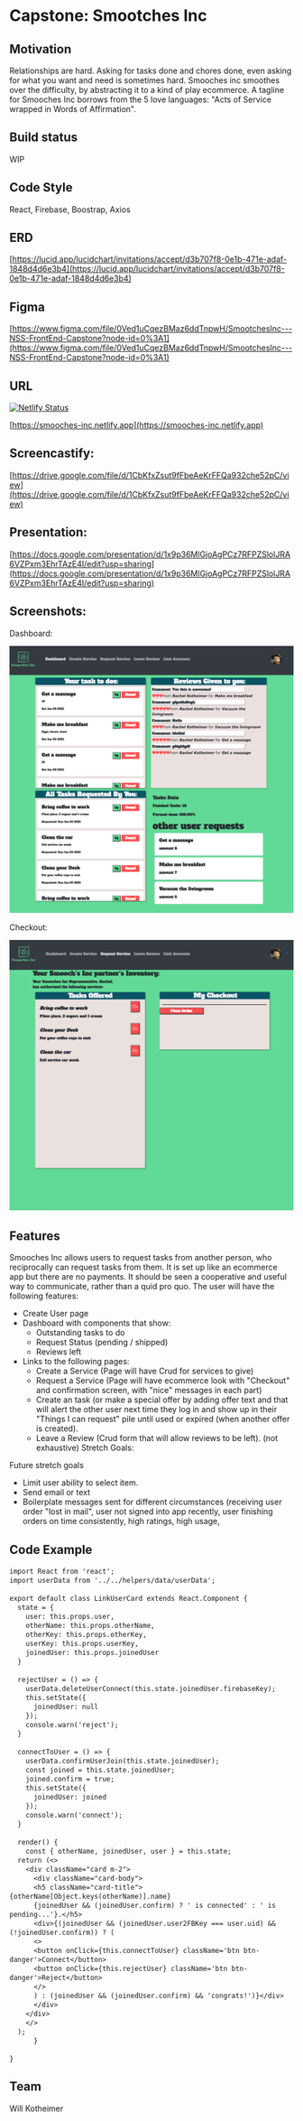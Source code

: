 # Capstone: Smootches Inc

## Motivation

Relationships are hard. Asking for tasks done and chores done, even asking for what you want and need is sometimes hard. Smooches inc smoothes over the difficulty, by abstracting it to a kind of play ecommerce. A tagline for Smooches Inc borrows from the 5 love languages: "Acts of Service wrapped in Words of Affirmation".

## Build status

WIP

## Code Style

React, Firebase, Boostrap, Axios

## ERD

[https://lucid.app/lucidchart/invitations/accept/d3b707f8-0e1b-471e-adaf-1848d4d6e3b4](https://lucid.app/lucidchart/invitations/accept/d3b707f8-0e1b-471e-adaf-1848d4d6e3b4)

## Figma

[https://www.figma.com/file/0Ved1uCqezBMaz6ddTnpwH/SmootchesInc---NSS-FrontEnd-Capstone?node-id=0%3A1](https://www.figma.com/file/0Ved1uCqezBMaz6ddTnpwH/SmootchesInc---NSS-FrontEnd-Capstone?node-id=0%3A1)

## URL

[![Netlify Status](https://api.netlify.com/api/v1/badges/50ce45a8-6972-45c1-85d2-4f69c53fc91b/deploy-status)](https://app.netlify.com/sites/smootches-inc/deploys)

[https://smooches-inc.netlify.app](https://smooches-inc.netlify.app)

## Screencastify:

[https://drive.google.com/file/d/1CbKfxZsut9fFbeAeKrFFQa932che52pC/view](https://drive.google.com/file/d/1CbKfxZsut9fFbeAeKrFFQa932che52pC/view)

## Presentation:

[https://docs.google.com/presentation/d/1x9p36MlGjoAgPCz7RFPZSlolJRA6VZPxm3EhrTAzE4I/edit?usp=sharing](https://docs.google.com/presentation/d/1x9p36MlGjoAgPCz7RFPZSlolJRA6VZPxm3EhrTAzE4I/edit?usp=sharing)

## Screenshots:

Dashboard:

![](src/styles/images/dashboard.png)

Checkout:

![](src/styles/images/checkout.png)

## Features

Smooches Inc allows users to request tasks from another person, who reciprocally can request tasks from them. It is set up like an ecommerce app but there are no payments. It should be seen a cooperative and useful way to communicate, rather than a quid pro quo.
The user will have the following features:

- Create User page
- Dashboard with components that show:
  - Outstanding tasks to do
  - Request Status (pending / shipped)
  - Reviews left
- Links to the following pages:
  - Create a Service (Page will have Crud for services to give)
  - Request a Service (Page will have ecommerce look with "Checkout" and confirmation screen, with "nice" messages in each part)
  - Create an task (or make a special offer by adding offer text and that will alert the other user next time they log in and show up in their "Things I can request" pile until used or expired (when another offer is created).
  - Leave a Review (Crud form that will allow reviews to be left).
    (not exhaustive)
    Stretch Goals:

Future stretch goals

- Limit user ability to select item.
- Send email or text
- Boilerplate messages sent for different circumstances (receiving user order "lost in mail", user not signed into app recently, user finishing orders on time consistently, high ratings, high usage,

## Code Example

```
import React from 'react';
import userData from '../../helpers/data/userData';

export default class LinkUserCard extends React.Component {
  state = {
    user: this.props.user,
    otherName: this.props.otherName,
    otherKey: this.props.otherKey,
    userKey: this.props.userKey,
    joinedUser: this.props.joinedUser
  }

  rejectUser = () => {
    userData.deleteUserConnect(this.state.joinedUser.firebaseKey);
    this.setState({
      joinedUser: null
    });
    console.warn('reject');
  }

  connectToUser = () => {
    userData.confirmUserJoin(this.state.joinedUser);
    const joined = this.state.joinedUser;
    joined.confirm = true;
    this.setState({
      joinedUser: joined
    });
    console.warn('connect');
  }

  render() {
    const { otherName, joinedUser, user } = this.state;
  return (<>
    <div className="card m-2">
      <div className="card-body">
      <h5 className="card-title">{otherName[Object.keys(otherName)].name}
      {joinedUser && (joinedUser.confirm) ? ' is connected' : ' is pending...'}.</h5>
      <div>{(joinedUser && (joinedUser.user2FBKey === user.uid) && (!joinedUser.confirm)) ? (
      <>
      <button onClick={this.connectToUser} className='btn btn-danger'>Connect</button>
      <button onClick={this.rejectUser} className='btn btn-danger'>Reject</button>
      </>
      ) : (joinedUser && (joinedUser.confirm) && 'congrats!')}</div>
      </div>
    </div>
    </>
  );
      }

}

```

## Team

Will Kotheimer
